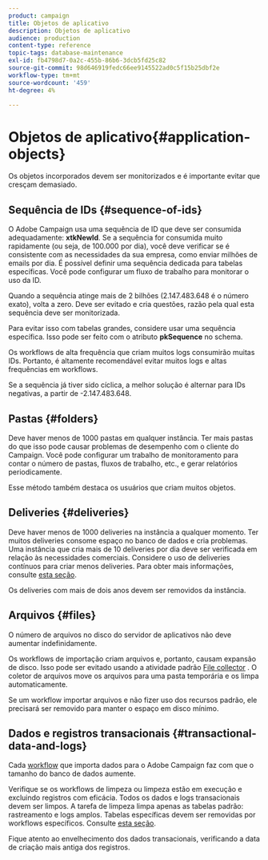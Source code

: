 ```yaml
---
product: campaign
title: Objetos de aplicativo
description: Objetos de aplicativo
audience: production
content-type: reference
topic-tags: database-maintenance
exl-id: fb4798d7-0a2c-455b-86b6-3dcb5fd25c82
source-git-commit: 98d646919fedc66ee9145522ad0c5f15b25dbf2e
workflow-type: tm+mt
source-wordcount: '459'
ht-degree: 4%

---
```


# Objetos de aplicativo{#application-objects}

Os objetos incorporados devem ser monitorizados e é importante evitar que cresçam demasiado.

## Sequência de IDs {#sequence-of-ids}

O Adobe Campaign usa uma sequência de ID que deve ser consumida adequadamente: **xtkNewId**. Se a sequência for consumida muito rapidamente (ou seja, de 100.000 por dia), você deve verificar se é consistente com as necessidades da sua empresa, como enviar milhões de emails por dia. É possível definir uma sequência dedicada para tabelas específicas. Você pode configurar um fluxo de trabalho para monitorar o uso da ID.

Quando a sequência atinge mais de 2 bilhões (2.147.483.648 é o número exato), volta a zero. Deve ser evitado e cria questões, razão pela qual esta sequência deve ser monitorizada.

Para evitar isso com tabelas grandes, considere usar uma sequência específica. Isso pode ser feito com o atributo **pkSequence** no schema.

Os workflows de alta frequência que criam muitos logs consumirão muitas IDs. Portanto, é altamente recomendável evitar muitos logs e altas frequências em workflows.

Se a sequência já tiver sido cíclica, a melhor solução é alternar para IDs negativas, a partir de -2.147.483.648.

## Pastas {#folders}

Deve haver menos de 1000 pastas em qualquer instância. Ter mais pastas do que isso pode causar problemas de desempenho com o cliente do Campaign. Você pode configurar um trabalho de monitoramento para contar o número de pastas, fluxos de trabalho, etc., e gerar relatórios periodicamente.

Esse método também destaca os usuários que criam muitos objetos.

## Deliveries {#deliveries}

Deve haver menos de 1000 deliveries na instância a qualquer momento. Ter muitos deliveries consome espaço no banco de dados e cria problemas. Uma instância que cria mais de 10 deliveries por dia deve ser verificada em relação às necessidades comerciais. Considere o uso de deliveries contínuos para criar menos deliveries. Para obter mais informações, consulte [esta seção](../../workflow/using/continuous-delivery.md).

Os deliveries com mais de dois anos devem ser removidos da instância.

## Arquivos {#files}

O número de arquivos no disco do servidor de aplicativos não deve aumentar indefinidamente.

Os workflows de importação criam arquivos e, portanto, causam expansão de disco. Isso pode ser evitado usando a atividade padrão [File collector](../../workflow/using/file-collector.md) . O coletor de arquivos move os arquivos para uma pasta temporária e os limpa automaticamente.

Se um workflow importar arquivos e não fizer uso dos recursos padrão, ele precisará ser removido para manter o espaço em disco mínimo.

## Dados e registros transacionais {#transactional-data-and-logs}

Cada [workflow](../../workflow/using/data-life-cycle.md#work-table) que importa dados para o Adobe Campaign faz com que o tamanho do banco de dados aumente.

Verifique se os workflows de limpeza ou limpeza estão em execução e excluindo registros com eficácia. Todos os dados e logs transacionais devem ser limpos. A tarefa de limpeza limpa apenas as tabelas padrão: rastreamento e logs amplos. Tabelas específicas devem ser removidas por workflows específicos. Consulte [esta seção](../../workflow/using/monitoring-workflow-execution.md#purging-the-logs).

Fique atento ao envelhecimento dos dados transacionais, verificando a data de criação mais antiga dos registros.
